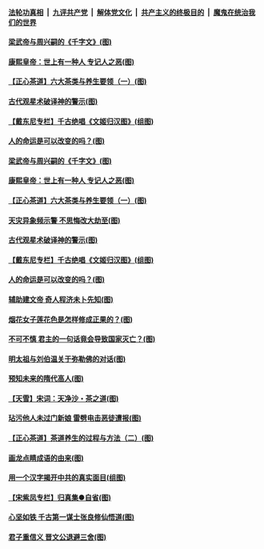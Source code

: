 ####  [法轮功真相](../../../../basic/blob/master/README.md?t=06212131) &nbsp;|&nbsp; [九评共产党](../../../../9ping.md/blob/master/README.md?t=06212131) &nbsp;|&nbsp; [解体党文化](../../../../jtdwh.md/blob/master/README.md?t=06212131)  &nbsp;|&nbsp; [共产主义的终极目的](../../../../gczydzjmd.md/blob/master/README.md?t=06212131) &nbsp;|&nbsp; [魔鬼在统治我们的世界](../../../../mgztzwmdsj.md/blob/master/README.md?t=06212131) 

#### [梁武帝与周兴嗣的《千字文》(图)](../pages/p7/936914.md?t=06212131) 

#### [康熙皇帝：世上有一种人 专记人之恶(图)](../pages/p7/937141.md?t=06212131) 

#### [【正心茶道】六大茶类与养生要领（一）(图)](../pages/p7/936910.md?t=06212131) 

#### [古代观星术破译神的警示(图)](../pages/p7/936938.md?t=06212131) 

#### [【戴东尼专栏】千古绝唱《文姬归汉图》(组图)](../pages/p7/933598.md?t=06212131) 

#### [人的命运是可以改变的吗？(图)](../pages/p7/936633.md?t=06212131) 

#### [梁武帝与周兴嗣的《千字文》(图)](../pages/p7/936914.md?t=06212131) 

#### [康熙皇帝：世上有一种人 专记人之恶(图)](../pages/p7/937141.md?t=06212131) 

#### [【正心茶道】六大茶类与养生要领（一）(图)](../pages/p7/936910.md?t=06212131) 

#### [天灾异象频示警 不思悔改大劫至(图)](../pages/p7/937076.md?t=06212131) 

#### [古代观星术破译神的警示(图)](../pages/p7/936938.md?t=06212131) 

#### [【戴东尼专栏】千古绝唱《文姬归汉图》(组图)](../pages/p7/933598.md?t=06212131) 

#### [人的命运是可以改变的吗？(图)](../pages/p7/936633.md?t=06212131) 

#### [辅助建文帝 奇人程济未卜先知(图)](../pages/p7/936751.md?t=06212131) 

#### [烟花女子莲花色是怎样修成正果的？(图)](../pages/p7/936627.md?t=06212131) 

#### [不可不慎 君主的一句话竟会导致国家灭亡？(图)](../pages/p7/936921.md?t=06212131) 

#### [明太祖与刘伯温关于弥勒佛的对话(图)](../pages/p7/936918.md?t=06212131) 

#### [预知未来的隋代高人(图)](../pages/p7/936519.md?t=06212131) 

#### [【天雪】宋词：天净沙・茶之道(图)](../pages/p7/936606.md?t=06212131) 

#### [玷污他人未过门新娘 雷劈电击恶徒遭报(图)](../pages/p7/936730.md?t=06212131) 

#### [【正心茶道】茶道养生的过程与方法（二）(图)](../pages/p7/936188.md?t=06212131) 

#### [画龙点睛成语的由来(图)](../pages/p7/936521.md?t=06212131) 

#### [用一个汉字揭开中共的真实面目(组图)](../pages/p7/936605.md?t=06212131) 

#### [【宋紫凤专栏】归真集●自省(图)](../pages/p7/936715.md?t=06212131) 

#### [心坚如铁 千古第一谋士张良修仙悟道(图)](../pages/p7/936518.md?t=06212131) 

#### [君子重信义 晋文公退避三舍(图)](../pages/p7/936517.md?t=06212131) 

